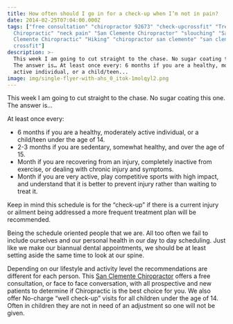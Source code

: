 ```yaml
---
title: How often should I go in for a check-up when I’m not in pain?
date: 2014-02-25T07:04:00.000Z
tags: ["free consultation" "chiropractor 92673" "check-upcrossfit" "Trestles
  Chiropractic" "neck pain" "San Clemente Chiropractor" "slouching" "San
  Clemente Chiropractic" "Hiking" "chiropractor san clemente" "san clemente
  crossfit"]
description: >-
  This week I am going to cut straight to the chase. No sugar coating this one.
  The answer is… At least once every: 6 months if you are a healthy, moderately
  active individual, or a child/teen...
image: img/single-flyer-with-ahs_0_itok-1molqyl2.png
---
```

This week I am going to cut straight to the chase. No sugar coating this one. The answer is…

At least once every:

* 6 months if you are a healthy, moderately active individual, or a child/teen under the age of 14.
* 2-3 months if you are sedentary, somewhat healthy, and over the age of 15.
* Month if you are recovering from an injury, completely inactive from exercise, or dealing with chronic injury and symptoms.
* Month if you are very active, play competitive sports with high impact, and understand that it is better to prevent injury rather than waiting to treat it.

Keep in mind this schedule is for the “check-up” if there is a current injury or ailment being addressed a more frequent treatment plan will be recommended.

Being the schedule oriented people that we are. All too often we fail to include ourselves and our personal health in our day to day scheduling. Just like we make our biannual dental appointments, we should be at least setting aside the same time to look at our spine.

Depending on our lifestyle and activity level the recommendations are different for each person. This [](<>)[San Clemente Chiropractor](../index.html "San Clemente Chiropractor") offers a free consultation, or face to face conversation, with all prospective and new patients to determine if Chiropractic is the best choice for you. We also offer No-charge “well check-up” visits for all children under the age of 14. Often in children they are not in need of an adjustment so one will not be given.